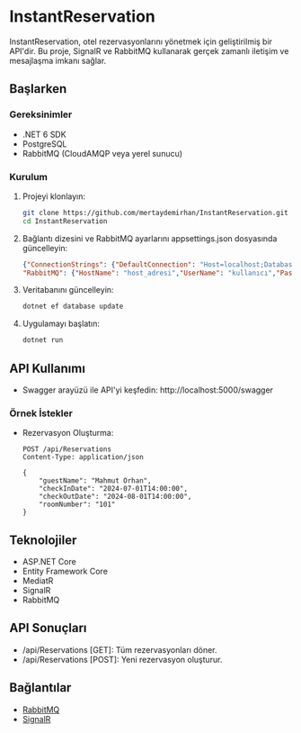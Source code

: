 ﻿# InstantReservation

InstantReservation, otel rezervasyonlarını yönetmek için geliştirilmiş bir API'dir. Bu proje, SignalR ve RabbitMQ kullanarak gerçek zamanlı iletişim ve mesajlaşma imkanı sağlar.

## Başlarken

### Gereksinimler

- .NET 6 SDK
- PostgreSQL
- RabbitMQ (CloudAMQP veya yerel sunucu)

### Kurulum

1. Projeyi klonlayın:

   ```bash
   git clone https://github.com/mertaydemirhan/InstantReservation.git
   cd InstantReservation

2. Bağlantı dizesini ve RabbitMQ ayarlarını appsettings.json dosyasında güncelleyin:

   ```json
   {"ConnectionStrings": {"DefaultConnection": "Host=localhost;Database=instantreservation;User ID=kullanıcı;Password=şifre;Port=5432;"},
   "RabbitMQ": {"HostName": "host_adresi","UserName": "kullanıcı","Password": "şifre","VirtualHost": "vhost_adı"}}
   
3. Veritabanını güncelleyin:

   ```bash
   dotnet ef database update
   
4. Uygulamayı başlatın:

   ```bash
   dotnet run

## API Kullanımı

- Swagger arayüzü ile API'yi keşfedin: http://localhost:5000/swagger

### Örnek İstekler

- Rezervasyon Oluşturma:

  ```http
  POST /api/Reservations
  Content-Type: application/json
  
  {
      "guestName": "Mahmut Orhan",
      "checkInDate": "2024-07-01T14:00:00",
      "checkOutDate": "2024-08-01T14:00:00",
      "roomNumber": "101"
  }

## Teknolojiler
 
- ASP.NET Core
- Entity Framework Core
- MediatR
- SignalR
- RabbitMQ   

## API Sonuçları

- /api/Reservations [GET]: Tüm rezervasyonları döner.
- /api/Reservations [POST]: Yeni rezervasyon oluşturur.

## Bağlantılar

- [RabbitMQ](https://www.rabbitmq.com/)
- [SignalR](https://dotnet.microsoft.com/apps/aspnet/signalr)